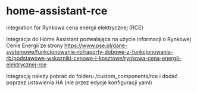 # home-assistant-rce
integration for Rynkowa cena energii elektrycznej (RCE)

Integracja do Home Assistant pozwalająca na użycie informacji o Rynkowej Cenie Energii
ze strony https://www.pse.pl/dane-systemowe/funkcjonowanie-rb/raporty-dobowe-z-funkcjonowania-rb/podstawowe-wskazniki-cenowe-i-kosztowe/rynkowa-cena-energii-elektrycznej-rce

Integrację należy pobrać do folderu /custom_components/rce
i dodać poprzez ustawienia HA (nie przez edycje konfiguracji yaml)
